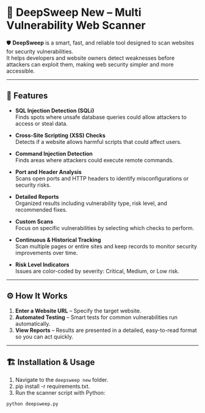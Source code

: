 # 📄 DeepSweep New – Multi Vulnerability Web Scanner

🛡️ **DeepSweep** is a smart, fast, and reliable tool designed to scan websites for security vulnerabilities.  
It helps developers and website owners detect weaknesses before attackers can exploit them, making web security simpler and more accessible.

---

## 🚀 Features

- **SQL Injection Detection (SQLi)**  
  Finds spots where unsafe database queries could allow attackers to access or steal data.

- **Cross-Site Scripting (XSS) Checks**  
  Detects if a website allows harmful scripts that could affect users.

- **Command Injection Detection**  
  Finds areas where attackers could execute remote commands.

- **Port and Header Analysis**  
  Scans open ports and HTTP headers to identify misconfigurations or security risks.

- **Detailed Reports**  
  Organized results including vulnerability type, risk level, and recommended fixes.

- **Custom Scans**  
  Focus on specific vulnerabilities by selecting which checks to perform.

- **Continuous & Historical Tracking**  
  Scan multiple pages or entire sites and keep records to monitor security improvements over time.

- **Risk Level Indicators**  
  Issues are color-coded by severity: Critical, Medium, or Low risk.

---

## ⚙️ How It Works

1. **Enter a Website URL** – Specify the target website.  
2. **Automated Testing** – Smart tests for common vulnerabilities run automatically.  
3. **View Reports** – Results are presented in a detailed, easy-to-read format so you can act quickly.

---

## 🏗️ Installation & Usage

1. Navigate to the `deepsweep new` folder.
2. pip install -r requirements.txt.  
3. Run the scanner script with Python:

```bash
python deepsweep.py
